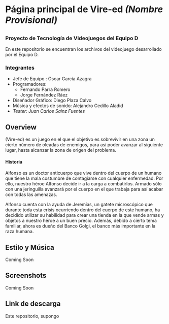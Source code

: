 # Página principal de Vire-ed *(Nombre Provisional)*
## 
### Proyecto de Tecnología de Videojuegos del Equipo D
En este repositorio se encuentran los archivos del videojuego desarrollado por el Equipo D.
### Integrantes
- Jefe de Equipo : Óscar García Azagra
- Programadores:
    - Fernando Parra Romero
    - Jorge Fernández Ráez
- Diseñador Gráfico: Diego Plaza Calvo
- Música y efectos de sonido: Alejandro Cedillo Aladid
- *Tester: Juan Carlos Sainz Fuentes* 
## Overview
(Vire-ed) es un juego en el que el objetivo es sobrevivir en una zona un cierto número de oleadas de enemigos, para así poder avanzar al siguiente lugar, hasta alcanzar la zona de origen del problema.
#### Historia
Alfonso es un doctor anticuerpo que vive dentro del cuerpo de un humano que tiene la mala costumbre de contagiarse con cualquier enfermedad. Por ello, nuestro héroe Alfonso decide ir a la carga a combatirlos. Armado sólo con una jeringuilla avanzará por el cuerpo en el que trabaja para así acabar con todas las amenazas.

Alfonso cuenta con la ayuda de Jeremías, un gatete microscópico que durante toda esta crisis ocurriendo dentro del cuerpo de este humano, ha decidido utilizar su habilidad para crear una tienda en la que vende armas y objetos a nuestro héroe a un buen precio. Además, debido a cierto tema familiar, ahora es dueño del Banco Golgi, el banco más importante en la raza humana.

## Estilo y Música
Coming Soon

## Screenshots
Coming Soon

## Link de descarga
Este repositorio, supongo
